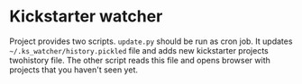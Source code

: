 # Kickstarter watcher

Project provides two scripts. `update.py` should be run as cron job. It updates `~/.ks_watcher/history.pickled` file and adds new kickstarter projects twohistory file.
The other script reads this file and opens browser with projects that you haven't seen yet.
